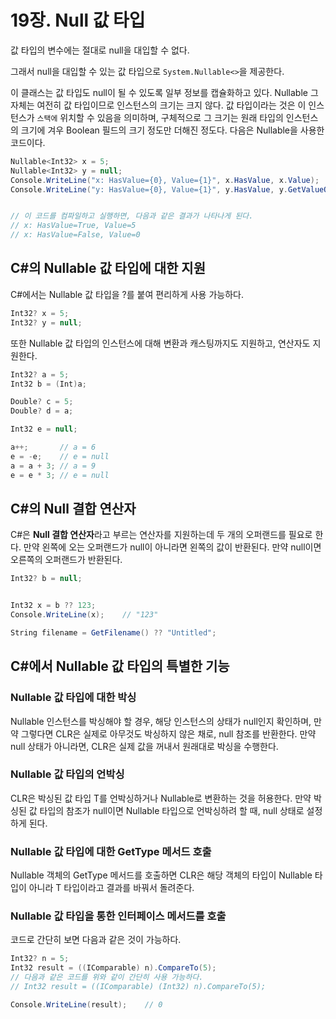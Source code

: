 # 19장. Null 값 타입

값 타입의 변수에는 절대로 null을 대입할 수 없다.

그래서 null을 대입할 수 있는 값 타입으로 `System.Nullable<>`을 제공한다.

이 클래스는 값 타입도 null이 될 수 있도록 일부 정보를 캡슐화하고 있다. Nullable<T> 그 자체는 여전히 값 타입이므로 인스턴스의 크기는 크지 않다. 값 타입이라는 것은 이 인스턴스가 `스택에` 위치할 수 있음을 의미하며, 구체적으로 그 크기는 원래 타입의 인스턴스의 크기에 겨우 Boolean 필드의 크기 정도만 더해진 정도다. 다음은 Nullable<T>을 사용한 코드이다.

```csharp
Nullable<Int32> x = 5;
Nullable<Int32> y = null;
Console.WriteLine("x: HasValue={0}, Value={1}", x.HasValue, x.Value);
Console.WriteLine("y: HasValue={0}, Value={1}", y.HasValue, y.GetValueOrDefault());


// 이 코드를 컴파일하고 실행하면, 다음과 같은 결과가 나타나게 된다.
// x: HasValue=True, Value=5
// x: HasValue=False, Value=0
```

## C#의 Nullable 값 타입에 대한 지원

C#에서는 Nullable 값 타입을 ?를 붙여 편리하게 사용 가능하다.

```csharp
Int32? x = 5;
Int32? y = null;
```

또한 Nullable 값 타입의 인스턴스에 대해 변환과 캐스팅까지도 지원하고, 연산자도 지원한다.

```csharp
Int32? a = 5;
Int32 b = (Int)a;

Double? c = 5;
Double? d = a;

Int32 e = null;

a++;       // a = 6
e = -e;    // e = null
a = a + 3; // a = 9
e = e * 3; // e = null
```

## C#의 Null 결합 연산자

C#은 **Null 결합 연산자**라고 부르는 연산자를 지원하는데 두 개의 오퍼랜드를 필요로 한다. 만약 왼쪽에 오는 오퍼랜드가 null이 아니라면 왼쪽의 값이 반환된다. 만약 null이면 오른쪽의 오퍼랜드가 반환된다.

```csharp
Int32? b = null;


Int32 x = b ?? 123;
Console.WriteLine(x);    // "123"

String filename = GetFilename() ?? "Untitled";
```

## C#에서 Nullable 값 타입의 특별한 기능

### Nullable 값 타입에 대한 박싱

Nullable<T> 인스턴스를 박싱해야 할 경우, 해당 인스턴스의 상태가 null인지 확인하며, 만약 그렇다면 CLR은 실제로 아무것도 박싱하지 않은 채로, null 참조를 반환한다. 만약 null 상태가 아니라면, CLR은 실제 값을 꺼내서 원래대로 박싱을 수행한다.

### Nullable 값 타입의 언박싱

CLR은 박싱된 값 타입 T를 언박싱하거나 Nullable<T>로 변환하는 것을 허용한다. 만약 박싱된 값 타입의 참조가 null이면 Nullable<T> 타입으로 언박싱하려 할 때, null 상태로 설정하게 된다. 

### Nullable 값 타입에 대한 GetType 메서드 호출

Nullable<T> 객체의 GetType 메서드를 호출하면 CLR은 해당 객체의 타입이 Nullable<T> 타입이 아니라 T 타입이라고 결과를 바꿔서 돌려준다.

### Nullable 값 타입을 통한 인터페이스 메서드를 호출

코드로 간단히 보면 다음과 같은 것이 가능하다.

```csharp
Int32? n = 5;
Int32 result = ((IComparable) n).CompareTo(5);
// 다음과 같은 코드를 위와 같이 간단히 사용 가능하다.
// Int32 result = ((IComparable) (Int32) n).CompareTo(5);

Console.WriteLine(result);    // 0
```
